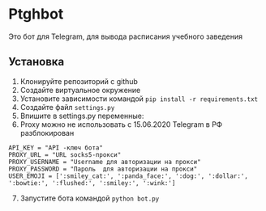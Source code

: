 # Ptghbot
Это бот для Telegram, для вывода расписания учебного заведения

## Установка

1. Клонируйте репозиторий с github
2. Создайте виртуальное окружение
3. Установите зависимости командой `pip install -r requirements.txt`
4. Создайте файл `settings.py`
5. Впишите в settings.py переменные:
6. Proxy можно не использовать с 15.06.2020 Telegram в РФ разблокирован
```
API_KEY = "API -ключ бота"
PROXY_URL = "URL socks5-прокси"
PROXY_USERNAME = "Username для авторизации на прокси"
PROXY_PASSWORD = "Пароль  для авторизации на прокси"
USER_EMOJI = [':smiley_cat:', ':panda_face:', ':dog:', ':dollar:', ':bowtie:', ':flushed:', ':smiley:', ':wink:']
``` 
7. Запустите бота командой `python bot.py`